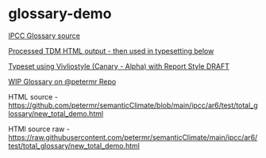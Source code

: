 # glossary-demo

[IPCC Glossary source](https://apps.ipcc.ch/glossary/)

[Processed TDM HTML output - then used in typesetting below](https://github.com/semanticClimate/semanticClimate/blob/main/ipcc/ar6/test/total_glossary/new_total_demo.html)

[Typeset using Vivliostyle (Canary - Alpha) with Report Style DRAFT](https://vivliostyle.vercel.app/#src=https://raw.githubusercontent.com/semanticClimate/glossary-demo/main/html/index.html)

[WIP Glossary on @petermr Repo](https://vivliostyle.vercel.app/#src=https://github.com/petermr/semanticClimate/blob/main/ipcc/ar6/test/total_glossary/new_total_demo.html)

HTML source - https://github.com/petermr/semanticClimate/blob/main/ipcc/ar6/test/total_glossary/new_total_demo.html

HTMl source raw - https://raw.githubusercontent.com/petermr/semanticClimate/main/ipcc/ar6/test/total_glossary/new_total_demo.html
